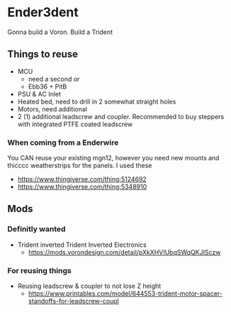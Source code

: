 # Ender3dent
Gonna build a Voron. Build a Trident


## Things to reuse

* MCU
   * need a second or
   * Ebb36 + PitB
* PSU & AC Inlet
* Heated bed, need to drill in 2 somewhat straight holes
* Motors, need additional
* 2 (1) additional leadscrew and coupler. Recommended to buy steppers with integrated PTFE coated leadscrew


### When coming from a Enderwire

You CAN reuse your existing mgn12, however you need new mounts and thicccc weatherstrips for the panels.
I used these

* https://www.thingiverse.com/thing:5124692
* https://www.thingiverse.com/thing:5348910

## Mods

### Definitly wanted

* Trident inverted Trident Inverted Electronics
    * https://mods.vorondesign.com/detail/pXkXHVIUbqSWqQKJISczw

### For reusing things

* Reusing leadscrew & coupler to not lose Z height
    * https://www.printables.com/model/644553-trident-motor-spacer-standoffs-for-leadscrew-coupl
